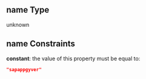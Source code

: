 ## name Type

unknown

## name Constraints

**constant**: the value of this property must be equal to:

```json
"sapappgyver"
```
